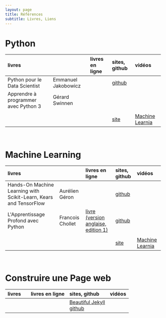 ```yaml
---
layout: page
title: Références
subtitle: Livres, Liens
---
```



# Python 

|livres  | | livres en ligne| sites, github | vidéos |
:-------|:-------|:-------|:------|:----|
|Python pour le Data Scientist|Emmanuel Jakobowicz||[github](https://github.com/emjako)||
|Apprendre à programmer avec Python 3|Gérard Swinnen||||
||||||
||||[site](https://machinelearnia.com/)|[Machine Learnia](https://www.youtube.com/c/MachineLearnia/videos)|

<br/>

# Machine Learning

| livres  |  |livres en ligne| sites, github | vidéos |
|:-------|:-------|:-------|:----|:-----|
|Hands-On Machine Learning with Scikit-Learn, Kears and TensorFlow|Aurélien Géron||[github](https://github.com/ageron)||
|L'Apprentissage Profond avec Python| Francois Chollet|[livre (version anglaise, edition 1)](https://www.manning.com/books/deep-learning-with-python#toc)| [github](https://github.com/fchollet?tab=repositories) ||
||||||
||||[site](https://machinelearnia.com/)|[Machine Learnia](https://www.youtube.com/c/MachineLearnia/videos)|

<br/>

# Construire une Page web

| livres  |  |livres en ligne| sites, github | vidéos |
|:-------|:-------|:-------|:----|:----|
||||[Beautiful Jekyll](https://beautifuljekyll.com) <br/> [github](https://github.com/daattali/beautiful-jekyll)||

